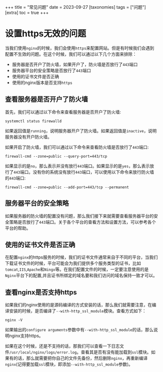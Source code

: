 +++
title = "常见问题"
date = 2023-09-27
[taxonomies]
tags = ["问题"]
[extra]
toc = true
+++

# 设置https无效的问题

当我们使用`nginx`的时候，我们会使用`https`来配置网站。但是有时候我们会遇到配置不生效的问题。在这个时候，我们可以通过以下几个方面来排除：

- 服务器是否开户了防火墙，如果开户了，防火墙是否放行了`443`端口
- 服务器平台的安全策略是否放行了`443`端口
- 使用的证书文件是否正确
- 使用的nginx版本是否支持`https`

## 查看服务器是否开户了防火墙

首先，我们可以通过以下命令来查看服务器是否开户了防火墙:

```shell
systemctl status firewalld
```

如果返回值是`running`，说明服务器开户了防火墙。如果返回值是`inactive`，说明服务器没有开户防火墙。

如果开启了防火墙，我们可以通过以下命令来查看防火墙是否放行了`443`端口:

```shell
firewall-cmd --zone=public --query-port=443/tcp
```

如果显示的是`no`，那么表示并没有放行`443`端口。如果显示的是`yes`，那么表示放行了`443`端口。没有你的系统没有放行`443`端口，可以使用以下命令来放行防火墙的`443`端口:

```shell
firewall-cmd --zone=public --add-port=443/tcp --permanent
```

## 服务器平台的安全策略

如果服务器的防火墙的配置没有问题，那么我们接下来就需要查看服务器平台的安全策略是否放行了`443`端口。关于各个平台的查看方法和设置方法，可以参考各个平台的帮助。

## 使用的证书文件是否正确

在配置`nginx`的https服务的时候，我们的证书文件通常来自于不同的平台，当我们下载证书文件的时候，平台可能会为我们提供多个服务类型的证书，比如`tomcat`,`IIS`,`Apache`和`Ningx`等。在我们配置文件的时候，一定要注意使用的是`Nginx`平台下的配置,并且证书所绑定的域名要和我们访问的域名保持一致才可以。

## 查看nginx是否支持https

如果我们的nginx使用的是源码编译的方式安装的话，那么我们就需要注意，在编译安装的时候，是否编译了`--with-http_ssl_module`模块。查看方式如下：

```shell
nginx -V
```

如果输出的`configure arguments`参数中有`--with-http_ssl_module`的话，那么说明nginx支持https。

如果在这个时候，还是不支持的话，那我们可以查看一下日志文件`/usr/local/nginx/logs/error.log`。查看其是否有没有能加载到`ssl`模块。如果有的话，那么就需要把你自己的文件先备份，然后删除`nginx`，再重新编译`nginx`(记得要加载`ssl`模块，即添加`--with-http_ssl_module`参数)。
